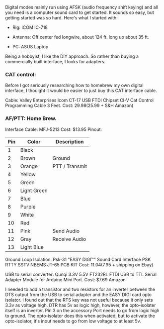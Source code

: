 Digital modes mainly run using AFSK (audio frequency shift keying) and all you need is a computer sound card to get started. It sounds so easy, but getting started was so hard. Here's what I started with:

* Rig: ICOM IC-718

* Antenna: Off center fed longwire, about 124 ft. long up about 35 ft.

* PC: ASUS Laptop

Being a hobbyist, I like the DIY approach. So rather than buying a commercially built interface, I looks for adapters.

### CAT control:

Before I got seriously researching how to homebrew my own digital interface, I thoulght it would be easier to just buy this CAT interface cable.

Cable: Valley Enterprises Icom CT-17 USB FTDI Chipset CI-V Cat Control Programming Cable 3 Feet.
Cost: $29.98 ($25.99 + S&H Amazon)

### AF/PTT: Home Brew.

Interface Cable: MFJ-5213
Cost: $13.95
Pinout:

 Pin | Color | Description
 --- | --- | ---
 1 | Black |
 2 | Brown |  Ground
 3 | Orange | PTT / Transmit
 4 | Yellow |
 5 | Green  |
 6 | Light Green|
 7 | Blue |
 8 | Purple |
 9 | White|
10 | Red |
11 | Pink | Send Audio
12 | Gray | Receive Audio
13 | Light Blue |

Ground Loop Isolation: Psk-31 "EASY DIGI™" Sound Card Interface PSK RTTY SSTV NBEMS JT-65 PCB KIT
Cost: $11.04 ($7.95 + shipping on Ebay)

USB to serial converter: Qunqi 3.3V 5.5V FT232RL FTDI USB to TTL Serial Adapter Module for Arduino Mini Port.
Cost: $7.69 Amazon

I needed to add a transistor and two resistors for an inverter between the DTS output from the USB to serial adapter and the EASY DIGI card opto isolator. I found out that the RTS key was not useful because it only sets 3.3v as voltage high. DTR has 5v as logic high, however, the opto-isolater itself is an inverter. Pin 3 on the accessory Port needs to go from logic high to ground. The opto-isolator does this when activated, but to activate the opto-isolator, it's inout needs to go from low voltage to at least 5v.
